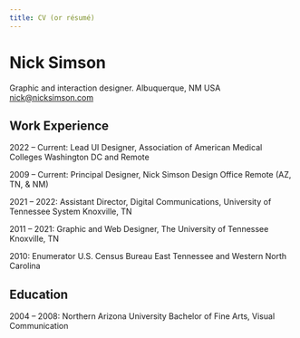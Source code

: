 ```yaml
---
title: CV (or résumé)
---
```


# Nick Simson
Graphic and interaction designer.
Albuquerque, NM USA
nick@nicksimson.com

## Work Experience

2022 &ndash; Current: Lead UI Designer,
Association of American Medical Colleges
Washington DC and Remote

2009 &ndash; Current: Principal Designer,
Nick Simson Design Office
Remote (AZ, TN, & NM)

2021 &ndash; 2022: Assistant Director, Digital Communications,
University of Tennessee System
Knoxville, TN

2011 &ndash; 2021: Graphic and Web Designer,
The University of Tennessee
Knoxville, TN

2010: Enumerator
U.S. Census Bureau
East Tennessee and Western North Carolina

## Education

2004 &ndash; 2008: Northern Arizona University
Bachelor of Fine Arts, Visual Communication